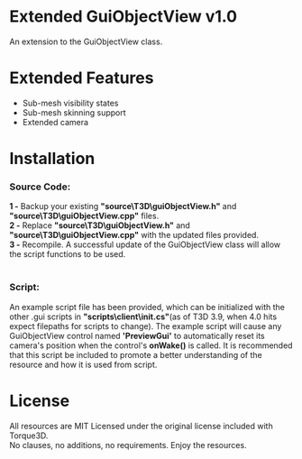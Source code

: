 # Extended GuiObjectView v1.0
An extension to the GuiObjectView class.

# Extended Features
* Sub-mesh visibility states
* Sub-mesh skinning support
* Extended camera

# Installation
<h3>Source Code:</h3>
<b>1 -</b> Backup your existing <b>"source\T3D\guiObjectView.h"</b> and <b>"source\T3D\guiObjectView.cpp"</b> files.<br>
<b>2 -</b> Replace <b>"source\T3D\guiObjectView.h"</b> and <b>"source\T3D\guiObjectView.cpp"</b> with the updated files provided.<br>
<b>3 -</b> Recompile. A successful update of the GuiObjectView class will allow the script functions to be used.<br>
<br>
<h3>Script:</h3>
An example script file has been provided, which can be initialized with the other .gui scripts in <b>"scripts\client\init.cs"</b>(as of T3D 3.9, when 4.0 hits expect filepaths for scripts to change). The example script will cause any GuiObjectView control named <b>'PreviewGui'</b> to automatically reset its camera's position when the control's <b>onWake()</b> is called. It is recommended that this script be included to promote a better understanding of the resource and how it is used from script.<br>

# License
All resources are MIT Licensed under the original license included with Torque3D.<br> 
No clauses, no additions, no requirements. Enjoy the resources.<br>
